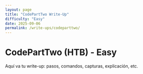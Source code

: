 ```yaml
---
layout: page
title: "CodePartTwo Write-Up"
difficulty: "Easy"
date: 2025-09-06
permalink: /write-ups/codeparttwo/
---
```


# CodePartTwo (HTB) - Easy

Aquí va tu write-up: pasos, comandos, capturas, explicación, etc.